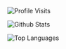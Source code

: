 ![Profile Visits](https://komarev.com/ghpvc/?username=brookslach&color=dark)

![Github Stats](https://github-readme-stats.vercel.app/api?username=brookslach&show_icons=true&theme=dark)

![Top Languages](https://github-readme-stats.vercel.app/api/top-langs/?username=brookslach&layout=compact&theme=dark)

